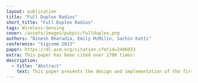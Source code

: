 ```yaml
---
layout: publication
title: "Full Duplex Radios"
short_title: "Full Duplex Radios"
tags: Wireless-Sensing
cover: /assets/images/pubpic/fullduplex.png
authors: "Dinesh Bharadia, Emily McMilin, Sachin Katti"
conference: "Sigcomm 2013"
paper: https://dl.acm.org/citation.cfm?id=2486033
extra: This paper has been cited over 1700 times!
description:
  - title: "Abstract"
    text: This paper presents the design and implementation of the first in-band full duplex WiFi radios that can simultaneously transmit and receive on the same channel using standard WiFi 802.11ac PHYs and achieves close to the theoretical doubling of throughput in all practical deployment scenarios. Our design uses a single antenna for simultaneous TX/RX (i.e., the same resources as a standard half duplex system). We also propose novel analog and digital cancellation techniques that cancel the self interference to the receiver noise floor, and therefore ensure that there is no degradation to the received signal. We prototype our design by building our own analog circuit boards and integrating them with a fully WiFi-PHY compatible software radio implementation. We show experimentally that our design works robustly in noisy indoor environments, and provides close to the expected theoretical doubling of throughput in practice. This paper has been cited over 1700 times!
---
```


